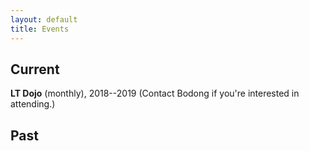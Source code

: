 ```yaml
---
layout: default
title: Events
---
```


## Current

**LT Dojo** (monthly), 2018--2019 (Contact Bodong if you're interested in attending.)

## Past
